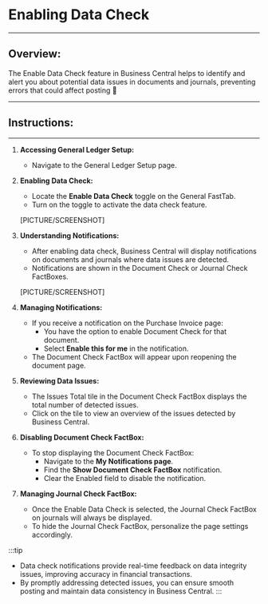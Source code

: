 # Enabling Data Check
---

<div class="customized-intro-container" id="introduction">
    <h2 class="finance-setups"> Overview: </h2>
    <p> The Enable Data Check feature in Business Central helps to identify and alert you about potential data issues in documents and journals, preventing errors that could affect posting 🤗 </p>
</div>

---

## Instructions:
---

1. **Accessing General Ledger Setup:**
    - Navigate to the General Ledger Setup page.

2. **Enabling Data Check:**
    - Locate the **Enable Data Check** toggle on the General FastTab.
    - Turn on the toggle to activate the data check feature.


    [PICTURE/SCREENSHOT]

3. **Understanding Notifications:**
    - After enabling data check, Business Central will display notifications on documents and journals where data issues are detected.
    - Notifications are shown in the Document Check or Journal Check FactBoxes.


    [PICTURE/SCREENSHOT]

4. **Managing Notifications:**
    - If you receive a notification on the Purchase Invoice page:
        - You have the option to enable Document Check for that document.
        - Select **Enable this for me** in the notification.
    - The Document Check FactBox will appear upon reopening the document page.

5. **Reviewing Data Issues:**
    - The Issues Total tile in the Document Check FactBox displays the total number of detected issues.
    - Click on the tile to view an overview of the issues detected by Business Central.

6. **Disabling Document Check FactBox:**
    - To stop displaying the Document Check FactBox:
        - Navigate to the **My Notifications page**.
        - Find the **Show Document Check FactBox** notification.
        - Clear the Enabled field to disable the notification.

7. **Managing Journal Check FactBox:**
    - Once the Enable Data Check is selected, the Journal Check FactBox on journals will always be displayed.
    - To hide the Journal Check FactBox, personalize the page settings accordingly.

:::tip
- Data check notifications provide real-time feedback on data integrity issues, improving accuracy in financial transactions.
- By promptly addressing detected issues, you can ensure smooth posting and maintain data consistency in Business Central.
:::
